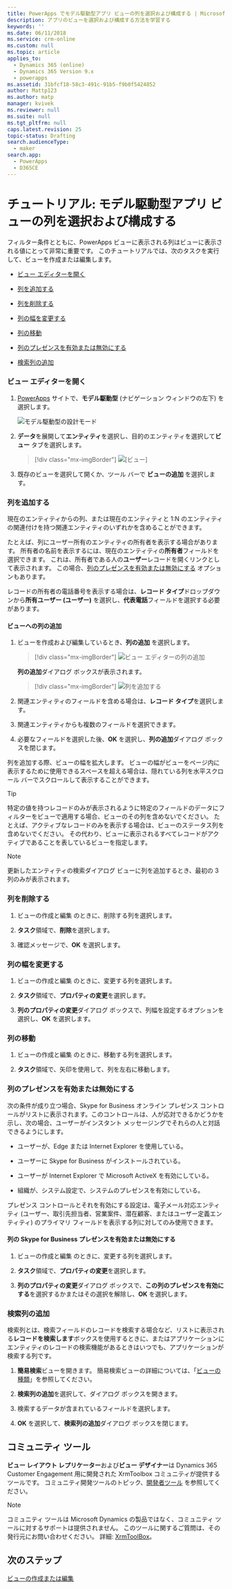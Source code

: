 ```yaml
---
title: PowerApps でモデル駆動型アプリ ビューの列を選択および構成する | MicrosoftDocs
description: アプリのビューを選択および構成する方法を学習する
keywords: ''
ms.date: 06/11/2018
ms.service: crm-online
ms.custom: null
ms.topic: article
applies_to:
  - Dynamics 365 (online)
  - Dynamics 365 Version 9.x
  - powerapps
ms.assetid: 31bfcf18-58c3-491c-91b5-f9b0f5424852
author: Mattp123
ms.author: matp
manager: kvivek
ms.reviewer: null
ms.suite: null
ms.tgt_pltfrm: null
caps.latest.revision: 25
topic-status: Drafting
search.audienceType:
  - maker
search.app:
  - PowerApps
  - D365CE
---
```


# <a name="tutorial-choose-and-configure-columns-in-model-driven-app-views"></a>チュートリアル: モデル駆動型アプリ ビューの列を選択および構成する

<a name="BKMK_ChooseAndConfigureColumns"></a>   

 フィルター条件とともに、PowerApps ビューに表示される列はビューに表示される値にとって非常に重要です。 このチュートリアルでは、次のタスクを実行して、ビューを作成または編集します。  

-   [ビュー エディターを開く](choose-and-configure-columns.md#open-the-view-editor)  
   
-   [列を追加する](choose-and-configure-columns.md#BKMK_AddColumns)  
  
-   [列を削除する](choose-and-configure-columns.md#BKMK_RemoveColumns)  
  
-   [列の幅を変更する](choose-and-configure-columns.md#BKMK_ChangeColumnWidth)  
  
-   [列の移動](choose-and-configure-columns.md#BKMK_MoveAColumns)  
  
-   [列のプレゼンスを有効または無効にする](choose-and-configure-columns.md#BKMK_EnableOrDisablePresence)  
  
-   [検索列の追加](choose-and-configure-columns.md#BKMK_AddFindColumns)  

### <a name="open-the-view-editor"></a>ビュー エディターを開く

1.  [PowerApps](https://web.powerapps.com/?utm_source=padocs&utm_medium=linkinadoc&utm_campaign=referralsfromdoc) サイトで、**モデル駆動型** (ナビゲーション ウィンドウの左下) を選択します。  

    ![モデル駆動型の設計モード](../model-driven-apps/media/model-driven-switch.png)

2.  **データ**を展開して**エンティティ**を選択し、目的のエンティティを選択して**ビュー** タブを選択します。 

    > [!div class="mx-imgBorder"] 
    > ![[ビュー]](media/available-views.png)

3. 既存のビューを選択して開くか、ツール バーで **ビューの追加** を選択します。 

<a name="BKMK_AddColumns"></a>   
### <a name="add-columns"></a>列を追加する  
 現在のエンティティからの列、または現在のエンティティと 1:N のエンティティの関連付けを持つ関連エンティティのいずれかを含めることができます。  
  
 たとえば、列にユーザー所有のエンティティの所有者を表示する場合があります。 所有者の名前を表示するには、現在のエンティティの**所有者**フィールドを選択できます。 これは、所有者である人の**ユーザー**レコードを開くリンクとして表示されます。 この場合、[列のプレゼンスを有効または無効にする](choose-and-configure-columns.md#BKMK_EnableOrDisablePresence) オプションもあります。  
  
 レコードの所有者の電話番号を表示する場合は、**レコード タイプ**ドロップダウンから**所有ユーザー (ユーザー)** を選択し、**代表電話**フィールドを選択する必要があります。  
  
#### <a name="add-columns-to-views"></a>ビューへの列の追加  
  
1.  ビューを作成および編集しているとき、**列の追加** を選択します。 

    > [!div class="mx-imgBorder"] 
    > ![ビュー エディターの列の追加](media/view-editor.png)

    **列の追加**ダイアログ ボックスが表示されます。

    > [!div class="mx-imgBorder"] 
    > ![列を追加する](media/add-columns.png)
  
2.  関連エンティティのフィールドを含める場合は、**レコード タイプ**を選択します。  
  
3.  関連エンティティからも複数のフィールドを選択できます。  
  
4.  必要なフィールドを選択した後、**OK** を選択し、**列の追加**ダイアログ ボックスを閉じます。  
  
 列を追加する際、ビューの幅を拡大します。 ビューの幅がビューをページ内に表示するために使用できるスペースを超える場合は、隠れている列を水平スクロール バーでスクロールして表示することができます。  
  
> [!TIP]
>  特定の値を持つレコードのみが表示されるように特定のフィールドのデータにフィルターをビューで適用する場合、ビューのその列を含めないでください。 たとえば、アクティブなレコードのみを表示する場合は、ビューのステータス列を含めないでください。 その代わり、ビューに表示されるすべてレコードがアクティブであることを表しているビューを指定します。  
  
> [!NOTE]
>  更新したエンティティの検索ダイアログ ビューに列を追加するとき、最初の 3 列のみが表示されます。  
  
<a name="BKMK_RemoveColumns"></a>   
### <a name="remove-columns"></a>列を削除する  
  
1.  ビューの作成と編集 のときに、削除する列を選択します。  
  
2.  **タスク**領域で、**削除**を選択します。  
  
3.  確認メッセージで、**OK** を選択します。  
  
<a name="BKMK_ChangeColumnWidth"></a>   
### <a name="change-column-width"></a>列の幅を変更する  
  
1.  ビューの作成と編集 のときに、変更する列を選択します。  
  
2.  **タスク**領域で、**プロパティの変更**を選択します。  
  
3.  **列のプロパティの変更**ダイアログ ボックスで、列幅を設定するオプションを選択し、**OK** を選択します。  
  
<a name="BKMK_MoveAColumns"></a>   
### <a name="move-a-column"></a>列の移動  
  
1.  ビューの作成と編集 のときに、移動する列を選択します。  
  
2.  **タスク**領域で、矢印を使用して、列を左右に移動します。  
  
<a name="BKMK_EnableOrDisablePresence"></a>   
### <a name="enable-or-disable-presence-for-a-column"></a>列のプレゼンスを有効または無効にする  
 次の条件が成り立つ場合、Skype for Business オンライン プレゼンス コントロールがリストに表示されます。このコントロールは、人が応対できるかどうかを示し、次の場合、ユーザーがインスタント メッセージングでそれらの人と対話できるようにします。  
  
-   ユーザーが、Edge または Internet Explorer を使用している。  
  
-   ユーザーに Skype for Business がインストールされている。  
  
-   ユーザーが Internet Explorer で Microsoft ActiveX を有効にしている。  
  
-   組織が、システム設定で、システムのプレゼンスを有効にしている。  
  
 プレゼンス コントロールとそれを有効にする設定は、電子メール対応エンティティ (ユーザー、取引先担当者、営業案件、潜在顧客、またはユーザー定義エンティティ) のプライマリ フィールドを表示する列に対してのみ使用できます。  
  
#### <a name="enable-or-disable-skype-for-business-presence-for-a-column"></a>列の Skype for Business プレゼンスを有効または無効にする  
  
1.  ビューの作成と編集 のときに、変更する列を選択します。  
  
2.  **タスク**領域で、**プロパティの変更**を選択します。  
  
3.  **列のプロパティの変更**ダイアログ ボックスで、**この列のプレゼンスを有効にする**を選択するかまたはその選択を解除し、**OK** を選択します。  
  
<a name="BKMK_AddFindColumns"></a>   
### <a name="add-find-columns"></a>検索列の追加  
 検索列とは、検索フィールドのレコードを検索する場合など、リストに表示される**レコードを検索します**ボックスを使用するときに、またはアプリケーションにエンティティのレコードの検索機能があるときはいつでも、アプリケーションが検索する列です。  
  
1.  **簡易検索**ビューを開きます。 簡易検索ビューの詳細については、「[ビューの種類](create-edit-views.md#types-of-views)」を参照してください。  
  
2.  **検索列の追加**を選択して、ダイアログ ボックスを開きます。  
  
3.  検索するデータが含まれているフィールドを選択します。  
  
4.  **OK** を選択して、**検索列の追加**ダイアログ ボックスを閉じます。  

## <a name="community-tools"></a>コミュニティ ツール

**ビュー レイアウト レプリケーター**および**ビュー デザイナー**は Dynamics 365 Customer Engagement 用に開発された XrmToolbox コミュニティが提供するツールです。 コミュニティ開発ツールのトピック、[開発者ツール](https://docs.microsoft.com/dynamics365/customer-engagement/developer/developer-tools) を参照してください。

> [!NOTE]
> コミュニティ ツールは Microsoft Dynamics の製品ではなく、コミュニティ ツールに対するサポートは提供されません。 このツールに関するご質問は、その発行元にお問い合わせください。 詳細: [XrmToolBox](https://www.xrmtoolbox.com)。 

## <a name="next-steps"></a>次のステップ
[ビューの作成または編集](create-edit-views.md)
